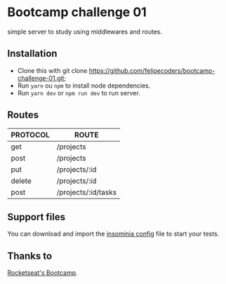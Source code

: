 # Bootcamp challenge 01

simple server to study using middlewares and routes.

## Installation

- Clone this with git clone https://github.com/felipecoders/bootcamp-challenge-01.git;
- Run `yarn` ou `npm` to install node dependencies.
- Run `yarn dev` or `npm run dev` to run server.

## Routes

| PROTOCOL | ROUTE               |
| -------- | ------------------- |
| get      | /projects           |
| post     | /projects           |
| put      | /projects/:id       |
| delete   | /projects/:id       |
| post     | /projects/:id/tasks |

## Support files

You can download and import the [insominia config](Insomnia.json) file to start your tests.

## Thanks to

[Rocketseat's Bootcamp](https://rocketseat.com.br/).